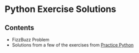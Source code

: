# Python Exercise Solutions
## Contents
- FizzBuzz Problem
- Solutions from a few of the exercises from [Practice Python](https://www.practicepython.org/)

